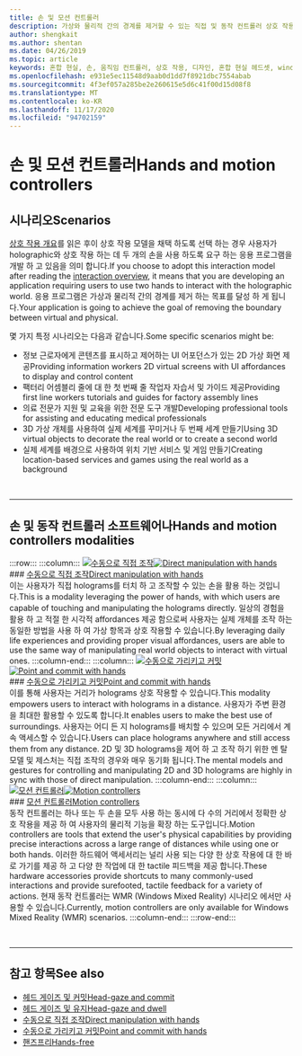 ```yaml
---
title: 손 및 모션 컨트롤러
description: 가상와 물리적 간의 경계를 제거할 수 있는 직접 및 동작 컨트롤러 상호 작용 모델에 대해 알아봅니다.
author: shengkait
ms.author: shentan
ms.date: 04/26/2019
ms.topic: article
keywords: 혼합 현실, 손, 움직임 컨트롤러, 상호 작용, 디자인, 혼합 현실 헤드셋, windows mixed reality 헤드셋, 가상 현실 헤드셋, HoloLens, MRTK, Mixed Reality Toolkit
ms.openlocfilehash: e931e5ec11548d9aab0d1dd7f8921dbc7554abab
ms.sourcegitcommit: 4f3ef057a285be2e260615e5d6c41f00d15d08f8
ms.translationtype: MT
ms.contentlocale: ko-KR
ms.lasthandoff: 11/17/2020
ms.locfileid: "94702159"
---
```

# <a name="hands-and-motion-controllers"></a><span data-ttu-id="e599b-104">손 및 모션 컨트롤러</span><span class="sxs-lookup"><span data-stu-id="e599b-104">Hands and motion controllers</span></span>
## <a name="scenarios"></a><span data-ttu-id="e599b-105">시나리오</span><span class="sxs-lookup"><span data-stu-id="e599b-105">Scenarios</span></span>
<span data-ttu-id="e599b-106">[상호 작용 개요](interaction-fundamentals.md)를 읽은 후이 상호 작용 모델을 채택 하도록 선택 하는 경우 사용자가 holographic와 상호 작용 하는 데 두 개의 손을 사용 하도록 요구 하는 응용 프로그램을 개발 하 고 있음을 의미 합니다.</span><span class="sxs-lookup"><span data-stu-id="e599b-106">If you choose to adopt this interaction model after reading the [interaction overview](interaction-fundamentals.md), it means that you are developing an application requiring users to use two hands to interact with the holographic world.</span></span> <span data-ttu-id="e599b-107">응용 프로그램은 가상과 물리적 간의 경계를 제거 하는 목표를 달성 하 게 됩니다.</span><span class="sxs-lookup"><span data-stu-id="e599b-107">Your application is going to achieve the goal of removing the boundary between virtual and physical.</span></span>

<span data-ttu-id="e599b-108">몇 가지 특정 시나리오는 다음과 같습니다.</span><span class="sxs-lookup"><span data-stu-id="e599b-108">Some specific scenarios might be:</span></span>
* <span data-ttu-id="e599b-109">정보 근로자에게 콘텐츠를 표시하고 제어하는 UI 어포던스가 있는 2D 가상 화면 제공</span><span class="sxs-lookup"><span data-stu-id="e599b-109">Providing information workers 2D virtual screens with UI affordances to display and control content</span></span>
* <span data-ttu-id="e599b-110">팩터리 어셈블리 줄에 대 한 첫 번째 줄 작업자 자습서 및 가이드 제공</span><span class="sxs-lookup"><span data-stu-id="e599b-110">Providing first line workers tutorials and guides for factory assembly lines</span></span>
* <span data-ttu-id="e599b-111">의료 전문가 지원 및 교육을 위한 전문 도구 개발</span><span class="sxs-lookup"><span data-stu-id="e599b-111">Developing professional tools for assisting and educating medical professionals</span></span>  
* <span data-ttu-id="e599b-112">3D 가상 개체를 사용하여 실제 세계를 꾸미거나 두 번째 세계 만들기</span><span class="sxs-lookup"><span data-stu-id="e599b-112">Using 3D virtual objects to decorate the real world or to create a second world</span></span> 
* <span data-ttu-id="e599b-113">실제 세계를 배경으로 사용하여 위치 기반 서비스 및 게임 만들기</span><span class="sxs-lookup"><span data-stu-id="e599b-113">Creating location-based services and games using the real world as a background</span></span>

<br>

---

## <a name="hands-and-motion-controllers-modalities"></a><span data-ttu-id="e599b-114">손 및 동작 컨트롤러 소프트웨어나</span><span class="sxs-lookup"><span data-stu-id="e599b-114">Hands and motion controllers modalities</span></span>

:::row:::
    :::column:::
       <span data-ttu-id="e599b-115">[![수동으로 직접 조작](images/hands-and-controllers-direct-manipulation.jpg)](direct-manipulation.md)</span><span class="sxs-lookup"><span data-stu-id="e599b-115">[![Direct manipulation with hands](images/hands-and-controllers-direct-manipulation.jpg)](direct-manipulation.md)</span></span><br>
       ### <a name="direct-manipulation-with-handsbr"></a>[<span data-ttu-id="e599b-116">수동으로 직접 조작</span><span class="sxs-lookup"><span data-stu-id="e599b-116">Direct manipulation with hands</span></span>](direct-manipulation.md)<br>
       <span data-ttu-id="e599b-117">이는 사용자가 직접 holograms를 터치 하 고 조작할 수 있는 손을 활용 하는 것입니다.</span><span class="sxs-lookup"><span data-stu-id="e599b-117">This is a modality leveraging the power of hands, with which users are capable of touching and manipulating the holograms directly.</span></span> <span data-ttu-id="e599b-118">일상의 경험을 활용 하 고 적절 한 시각적 affordances 제공 함으로써 사용자는 실제 개체를 조작 하는 동일한 방법을 사용 하 여 가상 항목과 상호 작용할 수 있습니다.</span><span class="sxs-lookup"><span data-stu-id="e599b-118">By leveraging daily life experiences and providing proper visual affordances, users are able to use the same way of manipulating real world objects to interact with virtual ones.</span></span>
    :::column-end:::
    :::column:::
       <span data-ttu-id="e599b-119">[![수동으로 가리키고 커밋](images/hands-and-controllers-point-and-commit.jpg)](point-and-commit.md)</span><span class="sxs-lookup"><span data-stu-id="e599b-119">[![Point and commit with hands](images/hands-and-controllers-point-and-commit.jpg)](point-and-commit.md)</span></span><br>
        ### <a name="point-and-commit-with-handsbr"></a>[<span data-ttu-id="e599b-120">수동으로 가리키고 커밋</span><span class="sxs-lookup"><span data-stu-id="e599b-120">Point and commit with hands</span></span>](point-and-commit.md)<br>
        <span data-ttu-id="e599b-121">이를 통해 사용자는 거리가 holograms 상호 작용할 수 있습니다.</span><span class="sxs-lookup"><span data-stu-id="e599b-121">This modality empowers users to interact with holograms in a distance.</span></span> <span data-ttu-id="e599b-122">사용자가 주변 환경을 최대한 활용할 수 있도록 합니다.</span><span class="sxs-lookup"><span data-stu-id="e599b-122">It enables users to make the best use of surroundings.</span></span> <span data-ttu-id="e599b-123">사용자는 어디 든 지 holograms를 배치할 수 있으며 모든 거리에서 계속 액세스할 수 있습니다.</span><span class="sxs-lookup"><span data-stu-id="e599b-123">Users can place holograms anywhere and still access them from any distance.</span></span> <span data-ttu-id="e599b-124">2D 및 3D holograms을 제어 하 고 조작 하기 위한 멘 탈 모델 및 제스처는 직접 조작의 경우와 매우 동기화 됩니다.</span><span class="sxs-lookup"><span data-stu-id="e599b-124">The mental models and gestures for controlling and manipulating 2D and 3D holograms are highly in sync with those of direct manipulation.</span></span>
    :::column-end:::
    :::column:::
       <span data-ttu-id="e599b-125">[![모션 컨트롤러](images/hands-and-controllers-motion-controllers.jpg)](motion-controllers.md)</span><span class="sxs-lookup"><span data-stu-id="e599b-125">[![Motion controllers](images/hands-and-controllers-motion-controllers.jpg)](motion-controllers.md)</span></span><br>
       ### <a name="motion-controllersbr"></a>[<span data-ttu-id="e599b-126">모션 컨트롤러</span><span class="sxs-lookup"><span data-stu-id="e599b-126">Motion controllers</span></span>](motion-controllers.md)<br>
       <span data-ttu-id="e599b-127">동작 컨트롤러는 하나 또는 두 손을 모두 사용 하는 동시에 다 수의 거리에서 정확한 상호 작용을 제공 하 여 사용자의 물리적 기능을 확장 하는 도구입니다.</span><span class="sxs-lookup"><span data-stu-id="e599b-127">Motion controllers are tools that extend the user's physical capabilities by providing precise interactions across a large range of distances while using one or both hands.</span></span> <span data-ttu-id="e599b-128">이러한 하드웨어 액세서리는 널리 사용 되는 다양 한 상호 작용에 대 한 바로 가기를 제공 하 고 다양 한 작업에 대 한 tactile 피드백을 제공 합니다.</span><span class="sxs-lookup"><span data-stu-id="e599b-128">These hardware accessories provide shortcuts to many commonly-used interactions and provide surefooted, tactile feedback for a variety of actions.</span></span> <span data-ttu-id="e599b-129">현재 동작 컨트롤러는 WMR (Windows Mixed Reality) 시나리오 에서만 사용할 수 있습니다.</span><span class="sxs-lookup"><span data-stu-id="e599b-129">Currently, motion controllers are only available for Windows Mixed Reality (WMR) scenarios.</span></span> 
    :::column-end:::
:::row-end:::

<br>

---

## <a name="see-also"></a><span data-ttu-id="e599b-130">참고 항목</span><span class="sxs-lookup"><span data-stu-id="e599b-130">See also</span></span>
* [<span data-ttu-id="e599b-131">헤드 게이즈 및 커밋</span><span class="sxs-lookup"><span data-stu-id="e599b-131">Head-gaze and commit</span></span>](gaze-and-commit.md)
* [<span data-ttu-id="e599b-132">헤드 게이즈 및 유지</span><span class="sxs-lookup"><span data-stu-id="e599b-132">Head-gaze and dwell</span></span>](gaze-and-dwell.md)
* [<span data-ttu-id="e599b-133">수동으로 직접 조작</span><span class="sxs-lookup"><span data-stu-id="e599b-133">Direct manipulation with hands</span></span>](direct-manipulation.md)
* [<span data-ttu-id="e599b-134">수동으로 가리키고 커밋</span><span class="sxs-lookup"><span data-stu-id="e599b-134">Point and commit with hands</span></span>](point-and-commit.md)
* [<span data-ttu-id="e599b-135">핸즈프리</span><span class="sxs-lookup"><span data-stu-id="e599b-135">Hands-free</span></span>](hands-free.md)
